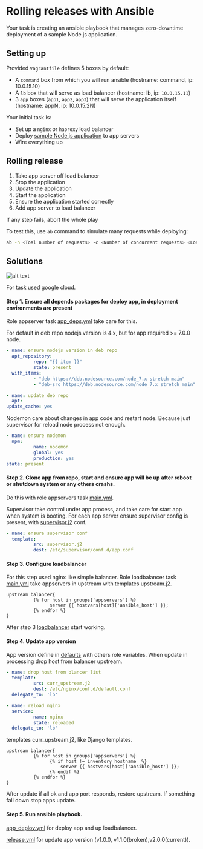 # Rolling releases with Ansible

Your task is creating an ansible playbook that manages zero-downtime deployment of a sample Node.js application.

## Setting up
Provided `Vagrantfile` defines 5 boxes by default:
* A `command` box from which you will run ansible (hostname: command, ip: 10.0.15.10)
* A `lb` box that will serve as load balancer (hostname: lb, ip: `10.0.15.11`)
* 3 `app` boxes (`app1`, `app2`, `app3`) that will serve the application itself (hostname: appN, ip: 10.0.15.2N)

Your initial task is:
* Set up a `nginx` or `haproxy` load balancer
* Deploy [sample Node.js application](https://bitbucket.org/ZaRDaK/devops-rolling-release) to app servers
* Wire everything up

## Rolling release
1. Take app server off load balancer
2. Stop the application
3. Update the application
4. Start the application
5. Ensure the application started correctly
6. Add app server to load balancer

If any step fails, abort the whole play

To test this, use `ab` command to simulate many requests while deploying:
```bash
ab -n <Toal number of requests> -c <Number of concurrent requests> <Load balancer ip>
```

## Solutions

![alt text](http://makescreen.ru/i/e13e8977aa0b929f4053984f72f66d.png)

For task used google cloud. 

#### Step 1. Ensure all depends packages for deploy app, in deployment environments are present

Role appserver task [app_deps.yml](https://github.com/yougooo/epam_training/blob/master/IaC/rolling-release/site/roles/appservers/tasks/app_deps.yml) take care for this.

For default in deb repo nodejs version is 4.x, but for app required >= 7.0.0 node.

```yml
- name: ensure nodejs version in deb repo
  apt_repository:
          repo: "{{ item }}"
          state: present
  with_items:
          - "deb https://deb.nodesource.com/node_7.x stretch main"
          - "deb-src https://deb.nodesource.com/node_7.x stretch main"

- name: update deb repo
  apt:
update_cache: yes
```
Nodemon care about changes in app code and restart node. Because just supervisor for reload node process not enough. 

```yml
- name: ensure nodemon
  npm:
          name: nodemon
          global: yes
          production: yes
state: present
```
#### Step 2. Clone app from repo, start and ensure app will be up after reboot or shutdown system or any others crashs.

Do this with role appservers task [main.yml](https://github.com/yougooo/epam_training/blob/master/IaC/rolling-release/site/roles/appservers/tasks/main.yml).

Supervisor take control under app process, and take care for start app when system is booting. For each app server ensure supervisor config is present, with [supervisor.j2](https://github.com/yougooo/epam_training/tree/master/IaC/rolling-release/site/roles/appservers/templates) conf. 
```yml
- name: ensure supervisor conf
  template:
          src: supervisor.j2
          dest: /etc/supervisor/conf.d/app.conf
```

#### Step 3. Configure loadbalancer

For this step used nginx like simple balancer. Role loadbalancer task [main.yml](https://github.com/yougooo/epam_training/blob/master/IaC/rolling-release/site/roles/loadbalancer/tasks/main.yml) take appservers in upstream with templates upstream.j2. 

```
upstream balancer{
          {% for host in groups['appservers'] %}
                server {{ hostvars[host]['ansible_host'] }};
          {% endfor %}
}
```

After step 3 [loadbalancer](http://35.198.155.215/) start working.


#### Step 4. Update app version
App version define in [defaults](https://github.com/yougooo/epam_training/blob/master/IaC/rolling-release/site/roles/release/defaults/main.yml) with others role variables. When update in processing drop host from balancer upstream. 
```yml
- name: drop host from blancer list
  template:
          src: curr_upstream.j2
          dest: /etc/nginx/conf.d/default.conf
  delegate_to: 'lb'

- name: reload nginx
  service:
          name: nginx
          state: reloaded
  delegate_to: 'lb'
```
templates curr_upstream.j2, like Django templates.
```
upstream balancer{
          {% for host in groups['appservers'] %}
                {% if host != inventory_hostname  %}
                    server {{ hostvars[host]['ansible_host'] }};
                {% endif %}
          {% endfor %}
}
```
After update if all ok and app port responds, restore upstream. If something fall down stop apps update. 

#### Step 5. Run ansible playbook. 

[app_deploy.yml](https://github.com/yougooo/epam_training/blob/master/IaC/rolling-release/site/app_deploy.yml) for deploy app and up loadbalancer. 

[release.yml](https://github.com/yougooo/epam_training/blob/master/IaC/rolling-release/site/release.yml) for update app version (v1.0.0, v1.1.0(broken),v2.0.0(current)).
